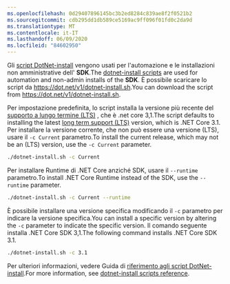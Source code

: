 ```yaml
---
ms.openlocfilehash: 0d29407896145bc3b2ed8284c839ae8f2f0521b2
ms.sourcegitcommit: cdb295dd1db589ce5169ac9ff096f01fd0c2da9d
ms.translationtype: MT
ms.contentlocale: it-IT
ms.lasthandoff: 06/09/2020
ms.locfileid: "84602950"
---
```


<span data-ttu-id="6f6a0-101">Gli [script DotNet-install](../../tools/dotnet-install-script.md) vengono usati per l'automazione e le installazioni non amministrative dell' **SDK**.</span><span class="sxs-lookup"><span data-stu-id="6f6a0-101">The [dotnet-install scripts](../../tools/dotnet-install-script.md) are used for automation and non-admin installs of the **SDK**.</span></span> <span data-ttu-id="6f6a0-102">È possibile scaricare lo script da <https://dot.net/v1/dotnet-install.sh>.</span><span class="sxs-lookup"><span data-stu-id="6f6a0-102">You can download the script from <https://dot.net/v1/dotnet-install.sh>.</span></span>

<span data-ttu-id="6f6a0-103">Per impostazione predefinita, lo script installa la versione più recente del [supporto a lungo termine (LTS)](https://dotnet.microsoft.com/platform/support/policy/dotnet-core) , che è .net core 3,1.</span><span class="sxs-lookup"><span data-stu-id="6f6a0-103">The script defaults to installing the latest [long term support (LTS)](https://dotnet.microsoft.com/platform/support/policy/dotnet-core) version, which is .NET Core 3.1.</span></span> <span data-ttu-id="6f6a0-104">Per installare la versione corrente, che non può essere una versione (LTS), usare il `-c Current` parametro.</span><span class="sxs-lookup"><span data-stu-id="6f6a0-104">To install the current release, which may not be an (LTS) version, use the `-c Current` parameter.</span></span>

```bash
./dotnet-install.sh -c Current
```

<span data-ttu-id="6f6a0-105">Per installare Runtime di .NET Core anziché SDK, usare il `--runtime` parametro.</span><span class="sxs-lookup"><span data-stu-id="6f6a0-105">To install .NET Core Runtime instead of the SDK, use the `--runtime` parameter.</span></span>

```bash
./dotnet-install.sh -c Current --runtime
```

<span data-ttu-id="6f6a0-106">È possibile installare una versione specifica modificando il `-c` parametro per indicare la versione specifica.</span><span class="sxs-lookup"><span data-stu-id="6f6a0-106">You can install a specific version by altering the `-c` parameter to indicate the specific version.</span></span> <span data-ttu-id="6f6a0-107">Il comando seguente installa .NET Core SDK 3,1.</span><span class="sxs-lookup"><span data-stu-id="6f6a0-107">The following command installs .NET Core SDK 3.1.</span></span>

```bash
./dotnet-install.sh -c 3.1
```

<span data-ttu-id="6f6a0-108">Per ulteriori informazioni, vedere Guida di [riferimento agli script DotNet-install](../../tools/dotnet-install-script.md).</span><span class="sxs-lookup"><span data-stu-id="6f6a0-108">For more information, see [dotnet-install scripts reference](../../tools/dotnet-install-script.md).</span></span>
